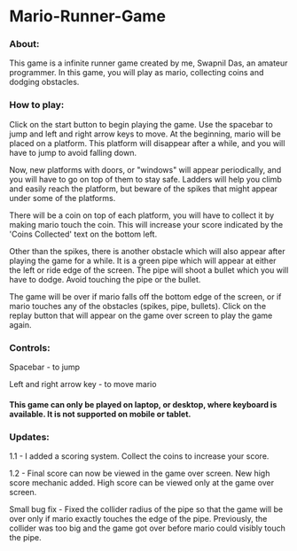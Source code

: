 # Mario-Runner-Game

### About:
This game is a infinite runner game created by me, Swapnil Das, an amateur programmer. In this game, you will play as mario, collecting coins and dodging obstacles.

### How to play:
Click on the start button to begin playing the game. Use the spacebar to jump and left and right arrow keys to move.
At the beginning, mario will be placed on a platform. This platform will disappear after a while, and you will have to jump to avoid falling down.

Now, new platforms with doors, or "windows" will appear periodically, and you will have to go on top of them to stay safe.
Ladders will help you climb and easily reach the platform, but beware of the spikes that might appear under some of the platforms.

There will be a coin on top of each platform, you will have to collect it by making mario touch the coin.
This will increase your score indicated by the 'Coins Collected' text on the bottom left.

Other than the spikes, there is another obstacle which will also appear after playing the game for a while. It is a green pipe which will appear at either the left or ride edge of the screen.
The pipe will shoot a bullet which you will have to dodge. Avoid touching the pipe or the bullet.

The game will be over if mario falls off the bottom edge of the screen, or if mario touches any of the obstacles (spikes, pipe, bullets). Click on the replay button that will appear on the game over screen to play the game again.

### Controls:
Spacebar - to jump

Left and right arrow key - to move mario

#### This game can only be played on laptop, or desktop, where keyboard is available. It is not supported on mobile or tablet.

### Updates:
1.1 - I added a scoring system. Collect the coins to increase your score.

1.2 - Final score can now be viewed in the game over screen. New high score mechanic added. High score can be viewed only at the game over screen.

Small bug fix - Fixed the collider radius of the pipe so that the game will be over only if mario exactly touches the edge of the pipe. Previously, the collider was too big and the game got over before mario could visibly touch the pipe.
